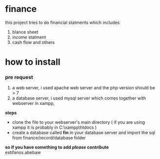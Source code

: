 # finance
this project tries to do financial statments
which includes
<ol>
  <li>
blance sheet</;i><li>
income statment</li><li>
cash flow and others </li>
</ol>
<h1> how to install</h1>
<h3>pre request</h3>
<ol>
  <li>a web server, i used apache web server and the php version should be > 7</li>
  <li> a database server, i used mysql server which comes together with webserver in xampp, </li></ol>
<b>steps</b>
<ul>
  <li> clone the file to your webserver's main directory ( if you are using xampp it is probably in C:\xampp\htdocs )  </li>
  <li> create a database called <b>fin</b> in your database server and import the sql from finance/record/database folder </li>
  </ul>
<b>so if you have something to add <em><i>please</i></em> contribute</b></br></hr>
estifanos abebaw
